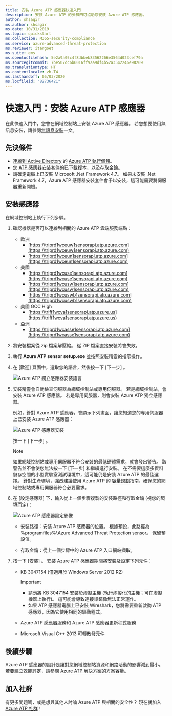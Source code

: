 ```yaml
---
title: 安裝 Azure ATP 感應器快速入門
description: 安裝 Azure ATP 的步驟四可協助您安裝 Azure ATP 感應器。
author: shsagir
ms.author: shsagir
ms.date: 10/31/2019
ms.topic: quickstart
ms.collection: M365-security-compliance
ms.service: azure-advanced-threat-protection
ms.reviewer: itargoet
ms.suite: ems
ms.openlocfilehash: 5e2a9a05c4f8dbbeb83562266e3564d023cef79a
ms.sourcegitcommit: 7be507dc6b6016ff9aa9df4b52a3542246e98209
ms.translationtype: HT
ms.contentlocale: zh-TW
ms.lasthandoff: 05/03/2020
ms.locfileid: "82736421"
---
```

# <a name="quickstart-install-the-azure-atp-sensor"></a>快速入門：安裝 Azure ATP 感應器

在此快速入門中，您會在網域控制站上安裝 Azure ATP 感應器。 若您想要使用無訊息安裝，請參閱[無訊息安裝](atp-silent-installation.md)一文。

## <a name="prerequisites"></a>先決條件

- [連線到 Active Directory](install-atp-step2.md) 的 [Azure ATP 執行個體](install-atp-step1.md)。
- 您 [ATP 感應器安裝套件](install-atp-step3.md)的已下載複本，以及存取金鑰。
- 請確定電腦上已安裝 Microsoft .Net Framework 4.7。 如果未安裝 .Net Framework 4.7，Azure ATP 感應器安裝套件會予以安裝，這可能需要將伺服器重新開機。

## <a name="install-the-sensor"></a>安裝感應器

在網域控制站上執行下列步驟。

1. 確認機器是否可以連線到相關的 Azure ATP 雲端服務端點：
   - 歐洲
      - [https://triprd1wceuw1sensorapi.atp.azure.com](https://triprd1wceuw1sensorapi.atp.azure.com)
      - [https://triprd1wceun1sensorapi.atp.azure.com](https://triprd1wceun1sensorapi.atp.azure.com)
   - 美國
      - [https://triprd1wcuse1sensorapi.atp.azure.com](https://triprd1wcuse1sensorapi.atp.azure.com)
      - [https://triprd1wcusw1sensorapi.atp.azure.com](https://triprd1wcusw1sensorapi.atp.azure.com)
      - [https://triprd1wcuswb1sensorapi.atp.azure.com](https://triprd1wcuswb1sensorapi.atp.azure.com)
   - 美國 GCC High
      - [https://triff1wcva1sensorapi.atp.azure.us](https://triff1wcva1sensorapi.atp.azure.us)
   - 亞洲
      - [https://triprd1wcasse1sensorapi.atp.azure.com](https://triprd1wcasse1sensorapi.atp.azure.com)

2. 將安裝檔案從 zip 檔案解壓縮。 從 ZIP 檔案直接安裝將會失敗。

3. 執行 **Azure ATP sensor setup.exe** 並按照安裝精靈的指示操作。

4. 在 [歡迎]  頁面中，選取您的語言，然後按一下 [下一步]  。

    ![Azure ATP 獨立感應器安裝語言](media/sensor-install-language.png)


5. 安裝精靈會自動檢查伺服器為網域控制站或專用伺服器。 若是網域控制站，會安裝 Azure ATP 感應器。 若是專用伺服器，則會安裝 Azure ATP 獨立感應器。

    例如，針對 Azure ATP 感應器，會顯示下列畫面，讓您知道您的專用伺服器上已安裝 Azure ATP 感應器：

    ![Azure ATP 感應器安裝](media/sensor-install-deployment-type.png)

   按一下 [下一步]  。

    > [!NOTE]
    > 如果網域控制站或專用伺服器不符合安裝的最低硬體需求，就會發出警告。 該警告並不會使您無法按一下 [下一步]  和繼續進行安裝。 在不需要這麼多資料儲存空間的小型實驗室測試環境中，這可能仍是安裝 Azure ATP 的最佳選擇。 針對生產環境，強烈建議使用 Azure ATP 的 [容量規劃](atp-capacity-planning.md)指南，確保您的網域控制站或專用伺服器符合必要需求。

6. 在 [設定感應器]  下，輸入從上一個步驟複製的安裝路徑和存取金鑰 (視您的環境而定)：

    ![Azure ATP 感應器設定影像](media/sensor-install-config.png)

      - 安裝路徑：安裝 Azure ATP 感應器的位置。 根據預設，此路徑為 %programfiles%\Azure Advanced Threat Protection sensor。 保留預設值。

      - 存取金鑰：從上一個步驟中的 Azure ATP 入口網站擷取。

7. 按一下 [安裝]  。 安裝 Azure ATP 感應器期間將安裝及設定下列元件︰

    - KB 3047154 (僅適用於 Windows Server 2012 R2)

        > [!IMPORTANT]
        > - 請勿將 KB 3047154 安裝於虛擬主機 (執行虛擬化的主機；可在虛擬機器上執行)。 這可能會導致連接埠鏡像無法正常運作。
        > - 如果 ATP 感應器電腦上已安裝 Wireshark，您將需要重新啟動 ATP 感應器，因為它使用相同的驅動程式。

    - Azure ATP 感應器服務和 Azure ATP 感應器更新程式服務
    - Microsoft Visual C++ 2013 可轉散發元件

## <a name="next-steps"></a>後續步驟

Azure ATP 感應器的設計是讓對您網域控制站資源和網路活動的影響減到最小。 若要建立效能評定，請參閱 [Azure ATP 解決方案的方案容量](atp-capacity-planning.md)。

## <a name="join-the-community"></a>加入社群

有更多問題嗎，或是想與其他人討論 Azure ATP 與相關的安全性？ 現在就加入 [Azure ATP 社群](https://aka.ms/azureatpcommunity)！
